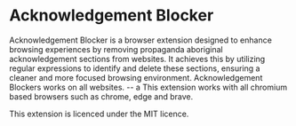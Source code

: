 # Acknowledgement Blocker
Acknowledgement Blocker is a browser extension designed to enhance browsing experiences by removing propaganda aboriginal acknowledgement sections from websites. It achieves this by utilizing regular expressions to identify and delete these sections, ensuring a cleaner and more focused browsing environment. Acknowledgement Blockers works on all websites.
-- a
This extension works with all chromium based browsers such as chrome, edge and brave.

This extension is licenced under the MIT licence.
